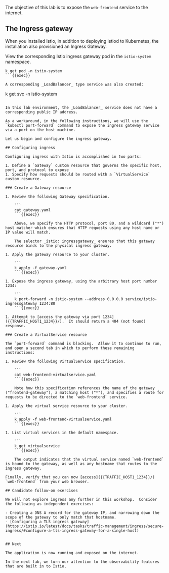 The objective of this lab is to expose the `web-frontend` service to the internet.

## The Ingress gateway

When you installed Istio, in addition to deploying istiod to Kubernetes, the installation also provisioned an Ingress Gateway.

View the corresponding Istio ingress gateway pod in the `istio-system` namespace.

```
k get pod -n istio-system
```{{exec}}

A corresponding _LoadBalancer_ type service was also created:

```
k get svc -n istio-system
```{{exec}}

In this lab environment, the _LoadBalancer_ service does not have a corresponding public IP address.

As a workaround, in the following instructions, we will use the `kubectl port-forward` command to expose the ingress gateway service via a port on the host machine.

Let us begin and configure the ingress gateway.

## Configuring ingress

Configuring ingress with Istio is accomplished in two parts:

1. Define a `Gateway` custom resource that governs the specific host, port, and protocol to expose
1. Specify how requests should be routed with a `VirtualService` custom resource.

### Create a Gateway resource

1. Review the following Gateway specification.

    ```
    cat gateway.yaml
    ```{{exec}}

    Above, we specify the HTTP protocol, port 80, and a wildcard ("*") host matcher which ensures that HTTP requests using any host name or IP value will match.

    The selector _istio: ingressgateway_ ensures that this gateway resource binds to the physical ingress gateway.

1. Apply the gateway resource to your cluster.

    ```
    k apply -f gateway.yaml
    ```{{exec}}

1. Expose the ingress gateway, using the arbitrary host port number 1234:

    ```
    k port-forward -n istio-system --address 0.0.0.0 service/istio-ingressgateway 1234:80
    ```{{exec}}

1. Attempt to [access the gateway via port 1234]({{TRAFFIC_HOST1_1234}}/).  It should return a 404 (not found) response.

### Create a VirtualService resource

The `port-forward` command is blocking.  Allow it to continue to run, and open a second tab in which to perform these remaining instructions: 

1. Review the following VirtualService specification.

    ```
    cat web-frontend-virtualservice.yaml
    ```{{exec}}

    Note how this specification references the name of the gateway ("frontend-gateway"), a matching host ("*"), and specifies a route for requests to be directed to the `web-frontend` service.

1. Apply the virtual service resource to your cluster.

    ```
    k apply -f web-frontend-virtualservice.yaml
    ```{{exec}}

1. List virtual services in the default namespace.

    ```
    k get virtualservice
    ```{{exec}}

    The output indicates that the virtual service named `web-frontend` is bound to the gateway, as well as any hostname that routes to the ingress gateway.

Finally, verify that you can now [access]({{TRAFFIC_HOST1_1234}}/) `web-frontend` from your web browser.

## Candidate follow-on exercises

We will not explore ingress any further in this workshop.  Consider the following as independent exercises:

- Creating a DNS A record for the gateway IP, and narrowing down the scope of the gateway to only match that hostname.
- [Configuring a TLS ingress gateway](https://istio.io/latest/docs/tasks/traffic-management/ingress/secure-ingress/#configure-a-tls-ingress-gateway-for-a-single-host)
 

## Next

The application is now running and exposed on the internet.

In the next lab, we turn our attention to the observability features that are built in to Istio.
